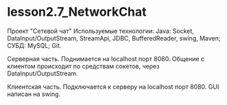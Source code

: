 # lesson2.7_NetworkChat
Проект "Сетевой чат"
Используемые технологии:
Java: Socket, DataInput/OutputStream, StreamApi, JDBC, BufferedReader, swing, Maven;
СУБД: MySQL;
Git.

Серверная часть.
Поднимается на localhost порт 8080.
Общение с клиентом происходит по средствам сокетов, через DataInput/OutputStream.

Клиентская часть.
Подключается к серверу на localhost порт 8080. GUI написан на swing.
